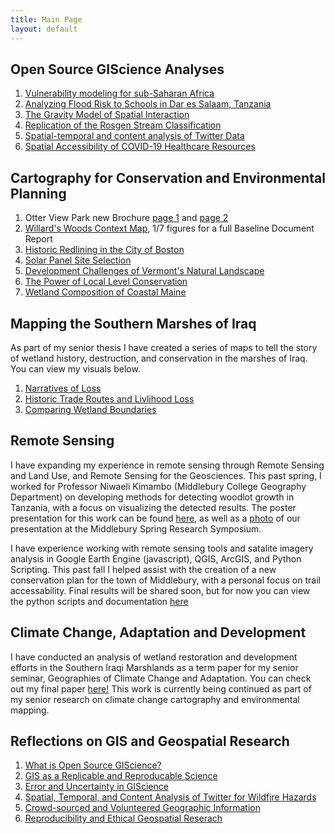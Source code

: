 ```yaml
---
title: Main Page
layout: default
---
```



## Open Source GIScience Analyses
1. [Vulnerability modeling for sub-Saharan Africa](malcomb/report.md)
2. [Analyzing Flood Risk to Schools in Dar es Salaam, Tanzania](daressalaam/report.md)
3. [The Gravity Model of Spatial Interaction](gravity/gravity.md)
4. [Replication of the Rosgen Stream Classification](rosgen/finalReport.md)
7. [Spatial-temporal and content analysis of Twitter Data](twitter/report.md)
8. [Spatial Accessibility of COVID-19 Healthcare Resources](kang/report.md)


## Cartography for Conservation and Environmental Planning
1. Otter View Park new Brochure [page 1](Cartography/OVP_page1.PNG) and [page 2](Cartography/OVP_page2.PNG)
2. [Willard's Woods Context Map](Cartography/contextMap.PNG), 1/7 figures for a full Baseline Document Report
3. [Historic Redlining in the City of Boston](Cartography/bostonRedlining.png)
4. [Solar Panel Site Selection](Cartography/sitedecision.png)
5. [Development Challenges of Vermont's Natural Landscape](Cartography/solarDev.png)
6. [The Power of Local Level Conservation](Cartography/localconservation.png)
7. [Wetland Composition of Coastal Maine](Cartography/mainewetlands.png)

## Mapping the Southern Marshes of Iraq
As part of my senior thesis I have created a series of maps to tell the story of wetland history, destruction, and conservation in the marshes of Iraq. You can view my visuals below. 
1. [Narratives of Loss](Cartography/wetlandLossnarrative.png)
2. [Historic Trade Routes and Livlihood Loss](Cartography/boatMapping_final.pdf)
3. [Comparing Wetland Boundaries](Cartography/wetlandMap.png)

## Remote Sensing
I have expanding my experience in remote sensing through Remote Sensing and Land Use, and Remote Sensing for the Geosciences. This past spring, I worked for Professor Niwaeli Kimambo (Middlebury College Geography Department) on developing methods for detecting woodlot growth in Tanzania, with a focus on visualizing the detected results. The poster presentation for this work can be found [here,](RemoteSensing/SymposiumPoster.png) as well as a [photo](RemoteSensing/PosterSesh.jpeg) of our presentation at the Middlebury Spring Research Symposium. 

I have experience working with remote sensing tools and satalite imagery analysis in Google Earth Engine (javascript), QGIS, ArcGIS, and Python Scripting. 
This past fall I helped assist with the creation of a new conservation plan for the town of Middlebury, with a personal focus on trail accessability. Final results will be shared soon, but for now you can view the python scripts and documentation [here](RemoteSensing/conservationPlan.zip)

## Climate Change, Adaptation and Development
I have conducted an analysis of wetland restoration and development efforts in the Southern Iraqi Marshlands as a term paper for my senior seminar, Geographies of Climate Change and Adaptation. You can check out my final paper [here!](GEOG438/marshpolicy.pdf) This work is currently being continued as part of my senior research on climate change cartography and environmental mapping.


## Reflections on GIS and Geospatial Research
1. [What is Open Source GIScience?](reflection/open-source.md)
2. [GIS as a Replicable and Reproducable Science](reflection/blogpost-2.md)
3. [Error and Uncertainty in GIScience](reflection/blogpost-3.md)
4. [Spatial, Temporal, and Content Analysis of Twitter for Wildfire Hazards](reflection/blogpost-4.md)
5. [Crowd-sourced and Volunteered Geographic Information](reflection/blogpost-5.md)
6. [Reproducibility and Ethical Geospatial Reserach](reflection/blogpost-6.md)
